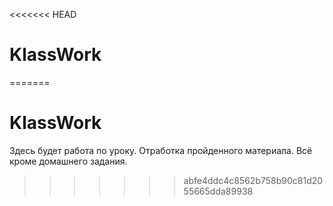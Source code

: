 <<<<<<< HEAD
# KlassWork
=======
# KlassWork
Здесь будет работа по уроку. Отработка пройденного материала. Всё кроме домашнего задания.
>>>>>>> abfe4ddc4c8562b758b90c81d2055665dda89938
